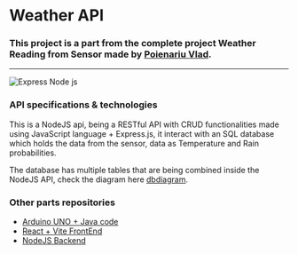 # Weather API

### This project is a part from the complete project Weather Reading from Sensor made by [Poienariu Vlad](https://www.linkedin.com/in/poienariu-vlad/).
---

![Express Node js](https://qualitapps.com/wp-content/uploads/2023/02/102.png)

### API specifications & technologies

This is a NodeJS api, being a RESTful API with CRUD functionalities made using JavaScript language + Express.js, it interact with an SQL database which holds the data from the sensor, data as Temperature and Rain probabilities. 

The database has multiple tables that are being combined inside the NodeJS API, check the diagram here [dbdiagram](https://dbdiagram.io/d/674b237be9daa85aca37b991).


### Other parts repositories
* [Arduino UNO + Java code](https://github.com/VladQweqw/WeatherApp_Arduino-Java)
* [React + Vite FrontEnd](https://github.com/VladQweqw/Weather-App)
* [NodeJS Backend](https://github.com/VladQweqw/Weather-API)
